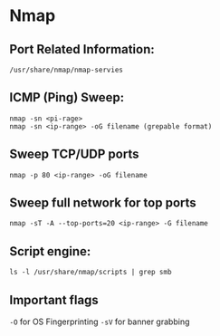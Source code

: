 # Nmap

## Port Related Information:
```
/usr/share/nmap/nmap-servies
```

## ICMP (Ping) Sweep:
```
nmap -sn <pi-rage>
nmap -sn <ip-range> -oG filename (grepable format)
```

## Sweep TCP/UDP ports
```
nmap -p 80 <ip-range> -oG filename
```

## Sweep full network for top ports
```
nmap -sT -A --top-ports=20 <ip-range> -G filename
```

## Script engine:
```
ls -l /usr/share/nmap/scripts | grep smb
```

## Important flags
`-O` for OS Fingerprinting
`-sV` for banner grabbing
